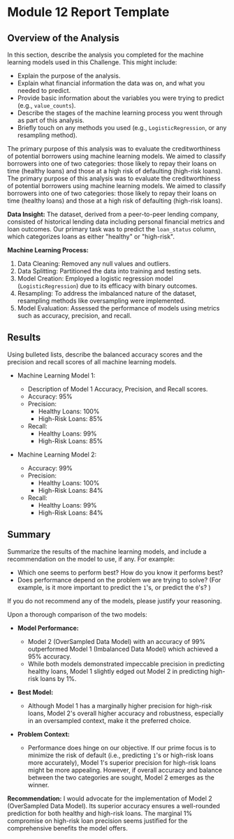# Module 12 Report Template

## Overview of the Analysis

In this section, describe the analysis you completed for the machine learning models used in this Challenge. This might include:

* Explain the purpose of the analysis.
* Explain what financial information the data was on, and what you needed to predict.
* Provide basic information about the variables you were trying to predict (e.g., `value_counts`).
* Describe the stages of the machine learning process you went through as part of this analysis.
* Briefly touch on any methods you used (e.g., `LogisticRegression`, or any resampling method).

The primary purpose of this analysis was to evaluate the creditworthiness of potential borrowers using machine learning models. We aimed to classify borrowers into one of two categories: those likely to repay their loans on time (healthy loans) and those at a high risk of defaulting (high-risk loans).
The primary purpose of this analysis was to evaluate the creditworthiness of potential borrowers using machine learning models. We aimed to classify borrowers into one of two categories: those likely to repay their loans on time (healthy loans) and those at a high risk of defaulting (high-risk loans).

**Data Insight:**
The dataset, derived from a peer-to-peer lending company, consisted of historical lending data including personal financial metrics and loan outcomes. Our primary task was to predict the `loan_status` column, which categorizes loans as either "healthy" or "high-risk".



**Machine Learning Process:**
1. Data Cleaning: Removed any null values and outliers.
2. Data Splitting: Partitioned the data into training and testing sets.
3. Model Creation: Employed a logistic regression model (`LogisticRegression`) due to its efficacy with binary outcomes.
4. Resampling: To address the imbalanced nature of the dataset, resampling methods like oversampling were implemented.
5. Model Evaluation: Assessed the performance of models using metrics such as accuracy, precision, and recall.

## Results

Using bulleted lists, describe the balanced accuracy scores and the precision and recall scores of all machine learning models.

* Machine Learning Model 1:
  * Description of Model 1 Accuracy, Precision, and Recall scores.
  * Accuracy: 95% 
  * Precision: 
    * Healthy Loans: 100%
    * High-Risk Loans: 85%
  * Recall: 
    * Healthy Loans: 99%
    * High-Risk Loans: 85%


* Machine Learning Model 2:
  * Accuracy: 99%
  * Precision:
    * Healthy Loans: 100%
    * High-Risk Loans: 84%
  * Recall: 
    * Healthy Loans: 99%
    * High-Risk Loans: 84%

## Summary

Summarize the results of the machine learning models, and include a recommendation on the model to use, if any. For example:
* Which one seems to perform best? How do you know it performs best?
* Does performance depend on the problem we are trying to solve? (For example, is it more important to predict the `1`'s, or predict the `0`'s? )

If you do not recommend any of the models, please justify your reasoning.


Upon a thorough comparison of the two models:

* **Model Performance:**
  * Model 2 (OverSampled Data Model) with an accuracy of 99% outperformed Model 1 (Imbalanced Data Model) which achieved a 95% accuracy.
  * While both models demonstrated impeccable precision in predicting healthy loans, Model 1 slightly edged out Model 2 in predicting high-risk loans by 1%.

* **Best Model:**
  * Although Model 1 has a marginally higher precision for high-risk loans, Model 2's overall higher accuracy and robustness, especially in an oversampled context, make it the preferred choice.

* **Problem Context:**
  * Performance does hinge on our objective. If our prime focus is to minimize the risk of default (i.e., predicting `1`'s or high-risk loans more accurately), Model 1's superior precision for high-risk loans might be more appealing. However, if overall accuracy and balance between the two categories are sought, Model 2 emerges as the winner.

**Recommendation:** 
I would advocate for the implementation of Model 2 (OverSampled Data Model). Its superior accuracy ensures a well-rounded prediction for both healthy and high-risk loans. The marginal 1% compromise on high-risk loan precision seems justified for the comprehensive benefits the model offers.
